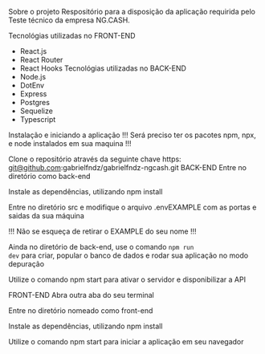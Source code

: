 Sobre o projeto
Respositório para a disposição da aplicação requirida pelo Teste técnico da empresa NG.CASH.

Tecnológias utilizadas no FRONT-END
- React.js
- React Router
- React Hooks
Tecnológias utilizadas no BACK-END
- Node.js
- DotEnv
- Express
- Postgres
- Sequelize
- Typescript

Instalação e iniciando a aplicação
!!! Será preciso ter os pacotes npm, npx, e node instalados em sua maquina !!!

Clone o repositório através da seguinte chave https: git@github.com:gabrielfndz/gabrielfndz-ngcash.git
BACK-END
Entre no diretório como back-end

Instale as dependências, utilizando npm install

Entre no diretório src e modifique o arquivo .envEXAMPLE com as portas e saidas da sua máquina

!!! Não se esqueça de retirar o EXAMPLE do seu nome !!!

Ainda no diretório de back-end, use o comando <code>npm run dev</code> para criar, popular o banco de dados e rodar sua aplicação no modo depuração

Utilize o comando npm start para ativar o servidor e disponibilizar a API

FRONT-END
Abra outra aba do seu terminal

Entre no diretório nomeado como front-end

Instale as dependências, utilizando npm install

Utilize o comando npm start para iniciar a aplicação em seu navegador
